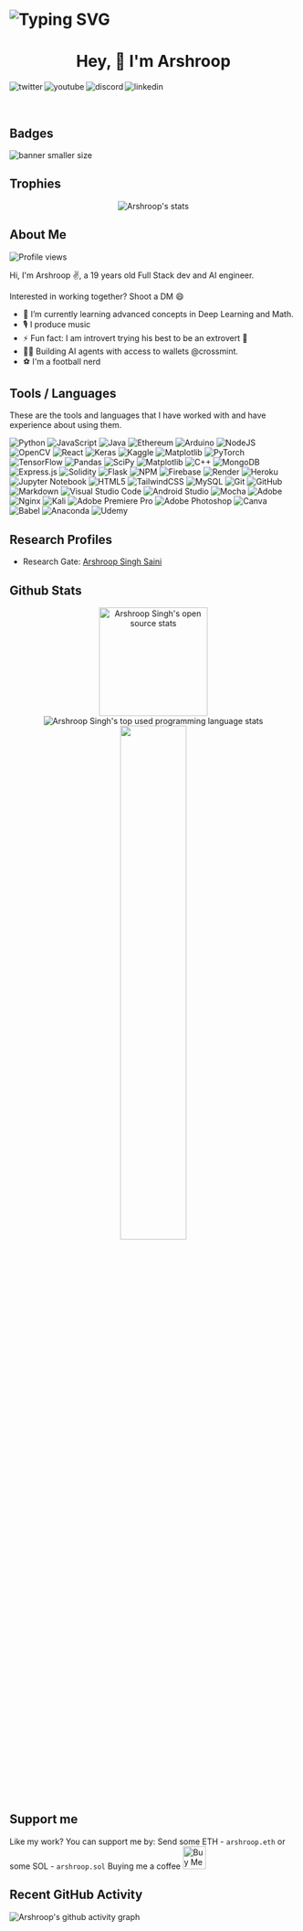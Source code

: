 # ![Typing SVG](https://readme-typing-svg.demolab.com?font=Fira+Code&size=30&pause=1&vCenter=true&width=800&color=fa8c01&lines=Welcome+to+my+Den+!;I+am+:;An+Entrepreneur;Self+taught+Programmer;AI+Engineer;Full+Stack+Dev)

<h1 align="center">Hey, 👋 I'm Arshroop </h1>
<p>
<a href="https://twitter.com/ArshroopSaini">
   <img align="left" alt="twitter" src="https://img.shields.io/badge/Twitter-1DA1F2?style=for-the-badge&logo=twitter&logoColor=white" />
</a>&nbsp;&nbsp;

<a href="https://www.youtube.com/channel/UCNauWZyvrfXVbYC2Gs16pLw">
   <img align="left" alt="youtube" src="https://img.shields.io/badge/YouTube-FF0000?style=for-the-badge&logo=youtube&logoColor=white" />
</a>&nbsp;&nbsp;

<a href="https://discord.com/users/Arshroop#6804">
   <img align="left" alt="discord" src="https://img.shields.io/badge/Discord-7289DA?style=for-the-badge&logo=discord&logoColor=white" />
</a>&nbsp;&nbsp;

<a href="https://www.linkedin.com/in/arshroop-saini-a376a21b9/">
   <img align="left" alt="linkedin" src="https://img.shields.io/badge/LinkedIn-0077B5?style=for-the-badge&logo=linkedin&logoColor=white" />
</a>
<p/>  
<br>

## Badges
![banner smaller size](https://res.cloudinary.com/woofyverse/image/upload/v1675349027/banner_uvv2jm.png)  

## Trophies

<p align="center">
    <img src="https://github-profile-trophy.vercel.app/?username=Arshroop-Saini&theme=darkhub&margin-w=15&margin-h=15&column=6&v=2" alt="Arshroop's stats" />
</p>

## About Me

<img src="https://komarev.com/ghpvc/?username=Arshroop-Saini&label=Profile%20views&color=70a5fd&style=flat" alt="Profile views" />

Hi, I'm Arshroop ✌️, a 19 years old Full Stack dev and AI engineer.

Interested in working together? Shoot a DM 😄

- 🌱 I’m currently learning advanced concepts in Deep Learning and Math.
- 🎙️ I produce music
- ⚡ Fun fact: I am introvert trying his best to be an extrovert 🚀
- 👩‍💻 Building AI agents with access to wallets @crossmint.
- ⚽ I'm a football nerd

## Tools / Languages

These are the tools and languages that I have worked with and have experience about using them.

![Python](https://img.shields.io/badge/python-3670A0?style=for-the-badge&logo=python&logoColor=ffdd54)
![JavaScript](https://img.shields.io/badge/javascript-%23323330.svg?style=for-the-badge&logo=javascript&logoColor=%23F7DF1E)
![Java](https://img.shields.io/badge/java-%23ED8B00.svg?style=for-the-badge&logo=java&logoColor=white)
![Ethereum](https://img.shields.io/badge/Ethereum-3C3C3D?style=for-the-badge&logo=Ethereum&logoColor=white)
![Arduino](https://img.shields.io/badge/-Arduino-00979D?style=for-the-badge&logo=Arduino&logoColor=white)
![NodeJS](https://img.shields.io/badge/node.js-6DA55F?style=for-the-badge&logo=node.js&logoColor=white)
![OpenCV](https://img.shields.io/badge/opencv-%23white.svg?style=for-the-badge&logo=opencv&logoColor=white)
![React](https://img.shields.io/badge/react-%2320232a.svg?style=for-the-badge&logo=react&logoColor=%2361DAFB)
![Keras](https://img.shields.io/badge/Keras-%23D00000.svg?style=for-the-badge&logo=Keras&logoColor=white)
![Kaggle](https://img.shields.io/badge/Kaggle-035a7d?style=for-the-badge&logo=kaggle&logoColor=white)
![Matplotlib](https://img.shields.io/badge/Matplotlib-%23ffffff.svg?style=for-the-badge&logo=Matplotlib&logoColor=black)
![PyTorch](https://img.shields.io/badge/PyTorch-%23EE4C2C.svg?style=for-the-badge&logo=PyTorch&logoColor=white)
![TensorFlow](https://img.shields.io/badge/TensorFlow-%23FF6F00.svg?style=for-the-badge&logo=TensorFlow&logoColor=white)
![Pandas](https://img.shields.io/badge/pandas-%23150458.svg?style=for-the-badge&logo=pandas&logoColor=white)
![SciPy](https://img.shields.io/badge/SciPy-%230C55A5.svg?style=for-the-badge&logo=scipy&logoColor=%white)
![Matplotlib](https://img.shields.io/badge/Matplotlib-%23ffffff.svg?style=for-the-badge&logo=Matplotlib&logoColor=black)
![C++](https://img.shields.io/badge/c++-%2300599C.svg?style=for-the-badge&logo=c%2B%2B&logoColor=white)
![MongoDB](https://img.shields.io/badge/MongoDB-%234ea94b.svg?style=for-the-badge&logo=mongodb&logoColor=white)
![Express.js](https://img.shields.io/badge/express.js-%23404d59.svg?style=for-the-badge&logo=express&logoColor=%2361DAFB)
![Solidity](https://img.shields.io/badge/Solidity-%23363636.svg?style=for-the-badge&logo=solidity&logoColor=white)
![Flask](https://img.shields.io/badge/flask-%23000.svg?style=for-the-badge&logo=flask&logoColor=white)
![NPM](https://img.shields.io/badge/NPM-%23CB3837.svg?style=for-the-badge&logo=npm&logoColor=white)
![Firebase](https://img.shields.io/badge/firebase-%23039BE5.svg?style=for-the-badge&logo=firebase)
![Render](https://img.shields.io/badge/Render-%46E3B7.svg?style=for-the-badge&logo=render&logoColor=white)
![Heroku](https://img.shields.io/badge/heroku-%23430098.svg?style=for-the-badge&logo=heroku&logoColor=white)
![Jupyter Notebook](https://img.shields.io/badge/jupyter-%23FA0F00.svg?style=for-the-badge&logo=jupyter&logoColor=white)
![HTML5](https://img.shields.io/badge/html5-%23E34F26.svg?style=for-the-badge&logo=html5&logoColor=white)
![TailwindCSS](https://img.shields.io/badge/tailwindcss-%2338B2AC.svg?style=for-the-badge&logo=tailwind-css&logoColor=white)
![MySQL](https://img.shields.io/badge/mysql-%2300f.svg?style=for-the-badge&logo=mysql&logoColor=white)
![Git](https://img.shields.io/badge/git-%23F05033.svg?style=for-the-badge&logo=git&logoColor=white)
![GitHub](https://img.shields.io/badge/github-%23121011.svg?style=for-the-badge&logo=github&logoColor=white)
![Markdown](https://img.shields.io/badge/markdown-%23000000.svg?style=for-the-badge&logo=markdown&logoColor=white)
![Visual Studio Code](https://img.shields.io/badge/Visual%20Studio%20Code-0078d7.svg?style=for-the-badge&logo=visual-studio-code&logoColor=white)
![Android Studio](https://img.shields.io/badge/Android%20Studio-3DDC84.svg?style=for-the-badge&logo=android-studio&logoColor=white)
![Mocha](https://img.shields.io/badge/-mocha-%238D6748?style=for-the-badge&logo=mocha&logoColor=white)
![Adobe](https://img.shields.io/badge/adobe-%23FF0000.svg?style=for-the-badge&logo=adobe&logoColor=white)
![Nginx](https://img.shields.io/badge/nginx-%23009639.svg?style=for-the-badge&logo=nginx&logoColor=white)
![Kali](https://img.shields.io/badge/Kali-268BEE?style=for-the-badge&logo=kalilinux&logoColor=white)
![Adobe Premiere Pro](https://img.shields.io/badge/Adobe%20Premiere%20Pro-9999FF.svg?style=for-the-badge&logo=Adobe%20Premiere%20Pro&logoColor=white)
![Adobe Photoshop](https://img.shields.io/badge/adobe%20photoshop-%2331A8FF.svg?style=for-the-badge&logo=adobe%20photoshop&logoColor=white)
![Canva](https://img.shields.io/badge/Canva-%2300C4CC.svg?style=for-the-badge&logo=Canva&logoColor=white)
![Babel](https://img.shields.io/badge/Babel-F9DC3e?style=for-the-badge&logo=babel&logoColor=black)
![Anaconda](https://img.shields.io/badge/Anaconda-%2344A833.svg?style=for-the-badge&logo=anaconda&logoColor=white)
![Udemy](https://img.shields.io/badge/Udemy-A435F0?style=for-the-badge&logo=Udemy&logoColor=white)

## Research Profiles
- Research Gate: [Arshroop Singh Saini](https://www.researchgate.net/profile/Arshroop-Saini)


## Github Stats

<p align="center">
    <img height="190" src="https://github-readme-stats.vercel.app/api?username=Arshroop-Saini&count_private=true&include_all_commits=true&show_icons=true&theme=tokyonight" alt="Arshroop Singh's open source stats" />
    <img src="https://github-readme-stats.vercel.app/api/top-langs/?username=Arshroop-Saini&langs_count=8&hide=c%2B%2B&layout=compact&theme=tokyonight" alt="Arshroop Singh's top used programming language stats" />
      <img width="48%" src="https://github-readme-streak-stats.herokuapp.com/?user=avneesh0612&theme=radical" />
</p>

## Support me
Like my work? You can support me by:
Send some ETH - `arshroop.eth`
or some SOL - `arshroop.sol`
Buying me a coffee
<a href="https://www.buymeacoffee.com/Arshroop" target="_blank"><img src="https://cdn.buymeacoffee.com/buttons/v2/default-red.png" alt="Buy Me A Coffee" style="height: 40px !important;" ></a>

## Recent GitHub Activity
<!--RECENT_ACTIVITY:start-->

<!--RECENT_ACTIVITY:last_update-->

![Arshroop's github activity graph](https://github-readme-activity-graph.cyclic.app/graph?username=Arshroop-Saini&theme=tokyo-night)
